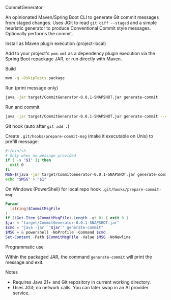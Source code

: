 CommitGenerator

An opinionated Maven/Spring Boot CLI to generate Git commit messages from staged changes. Uses JGit to read `git diff --staged` and a simple heuristic generator to produce Conventional Commit style messages. Optionally performs the commit.

Install as Maven plugin execution (project-local)

Add to your project's `pom.xml` as a dependency plugin execution via the Spring Boot repackage JAR, or run directly with Maven.

Build

```bash
mvn -q -DskipTests package
```

Run (print message only)

```bash
java -jar target/CommitGenerator-0.0.1-SNAPSHOT.jar generate-commit
```

Run and commit

```bash
java -jar target/CommitGenerator-0.0.1-SNAPSHOT.jar generate-commit --commit
```

Git hook (auto after `git add .`)

Create `.git/hooks/prepare-commit-msg` (make it executable on Unix) to prefill message:

```bash
#!/bin/sh
# Only when no message provided
if [ -s "$1" ]; then
  exit 0
fi
MSG=$(java -jar target/CommitGenerator-0.0.1-SNAPSHOT.jar generate-commit)
echo "$MSG" > "$1"
```

On Windows (PowerShell) for local repo hook `.git/hooks/prepare-commit-msg`:

```powershell
Param(
  [string]$CommitMsgFile
)
if ((Get-Item $CommitMsgFile).Length -gt 0) { exit 0 }
$jar = "target/CommitGenerator-0.0.1-SNAPSHOT.jar"
$cmd = "java -jar `"$jar`" generate-commit"
$MSG = & powershell -NoProfile -Command $cmd
Set-Content -Path $CommitMsgFile -Value $MSG -NoNewline
```

Programmatic use

Within the packaged JAR, the command `generate-commit` will print the message and exit.

Notes
- Requires Java 21+ and Git repository in current working directory.
- Uses JGit; no network calls. You can later swap in an AI provider service.

